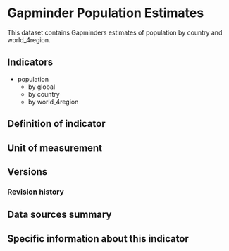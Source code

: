 # Gapminder Population Estimates

This dataset contains Gapminders estimates of population by country
and world_4region.

## Indicators

- population
  - by global
  - by country
  - by world_4region

## Definition of indicator


## Unit of measurement


## Versions


### Revision history


## Data sources summary


## Specific information about this indicator

